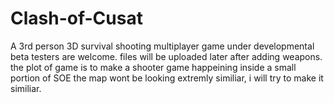 # Clash-of-Cusat
A 3rd person 3D survival shooting multiplayer game under developmental
beta testers are welcome.
files will be uploaded later after adding weapons.
the plot of game is to make a shooter game happeining inside a small portion of SOE
the map wont be looking extremly similiar, i will try to make it similiar.
